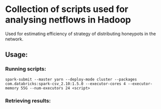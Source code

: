 # Collection of scripts used for analysing netflows in Hadoop
Used for estimating efficiency of strategy of distributing honeypots in the network.
## Usage:
### Running scripts:
```spark-submit --master yarn --deploy-mode cluster --packages com.databricks:spark-csv_2.10:1.5.0 --executor-cores 4 --executor-memory 55G --num-executors 24 <script>```
### Retrieving results:

